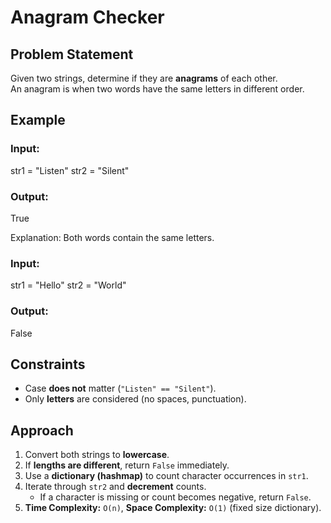 # Anagram Checker

## Problem Statement
Given two strings, determine if they are **anagrams** of each other.  
An anagram is when two words have the same letters in different order.

## Example
### Input:
str1 = "Listen" str2 = "Silent"

### Output:
True

Explanation: Both words contain the same letters.

### Input:
str1 = "Hello" str2 = "World"

### Output:
False

## Constraints
- Case **does not** matter (`"Listen" == "Silent"`).
- Only **letters** are considered (no spaces, punctuation).

## Approach
1. Convert both strings to **lowercase**.
2. If **lengths are different**, return `False` immediately.
3. Use a **dictionary (hashmap)** to count character occurrences in `str1`.
4. Iterate through `str2` and **decrement** counts.
   - If a character is missing or count becomes negative, return `False`.
5. **Time Complexity:** `O(n)`, **Space Complexity:** `O(1)` (fixed size dictionary).
